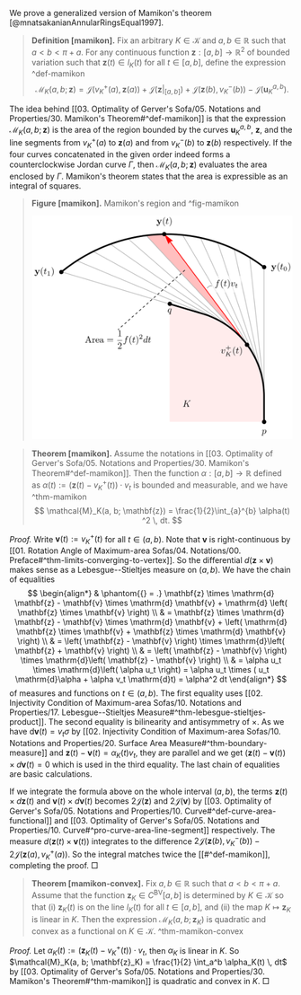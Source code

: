 We prove a generalized version of Mamikon's theorem [@mnatsakanianAnnularRingsEqual1997].

> __Definition [mamikon].__ Fix an arbitrary $K \in \mathcal{K}$ and $a, b \in \mathbb{R}$ such that $a < b < \pi + a$. For any continuous function $\mathbf{z} : [a, b] \to \mathbb{R}^2$ of bounded variation such that $\mathbf{z}(t) \in l_K(t)$ for all $t \in [a, b]$, define the expression ^def-mamikon
$$
\mathcal{M}_K(a, b; \mathbf{z}) = \mathcal{J}\left( v_K^+(a), \mathbf{z}(a) \right) + \mathcal{J}\left( \mathbf{z}|_{[a, b]} \right)  + \mathcal{J}\left( \mathbf{z}(b), v_K^-(b) \right) - \mathcal{J}\left( \mathbf{u}_K^{a, b} \right).
$$

The idea behind [[03. Optimality of Gerver's Sofa/05. Notations and Properties/30. Mamikon's Theorem#^def-mamikon]] is that the expression $\mathcal{M}_K(a, b; \mathbf{z})$ is the area of the region bounded by the curves $\mathbf{u}_K^{a, b}$, $\mathbf{z}$, and the line segments from $v_K^+(a)$ to $\mathbf{z}(a)$ and from $v_K^-(b)$ to $\mathbf{z}(b)$ respectively. If the four curves concatenated in the given order indeed forms a counterclockwise Jordan curve $\Gamma$, then $\mathcal{M}_K(a, b; \mathbf{z})$ evaluates the area enclosed by $\Gamma$.  Mamikon's theorem states that the area is expressible as an integral of squares.

> __Figure [mamikon].__ Mamikon's region and  ^fig-mamikon
> 
> ![](images/mamikon.svg)

> __Theorem [mamikon].__ Assume the notations in [[03. Optimality of Gerver's Sofa/05. Notations and Properties/30. Mamikon's Theorem#^def-mamikon]]. Then the function $\alpha : [a, b] \to \mathbb{R}$ defined as $\alpha(t) := \left( \mathbf{z}(t) - v_K^+(t) \right) \cdot v_t$ is bounded and measurable, and we have ^thm-mamikon
$$
\mathcal{M}_K(a, b; \mathbf{z}) =  \frac{1}{2}\int_{a}^{b} \alpha(t) ^2 \, dt.
$$

_Proof._ Write $\mathbf{v}(t) := v_K^+(t)$ for all $t \in (a, b)$. Note that $\mathbf{v}$ is right-continuous by [[01. Rotation Angle of Maximum-area Sofas/04. Notations/00. Preface#^thm-limits-converging-to-vertex]]. So the differential $d(\mathbf{z} \times \mathbf{v})$ makes sense as a Lebesgue--Stieltjes measure on $(a, b)$. We have the chain of equalities
$$
\begin{align*}
& \phantom{{} = .} \mathbf{z} \times \mathrm{d} \mathbf{z} - \mathbf{v} \times \mathrm{d} \mathbf{v} + \mathrm{d} \left( \mathbf{z} \times \mathbf{v} \right)  \\
& = \mathbf{z} \times \mathrm{d} \mathbf{z} - \mathbf{v} \times \mathrm{d} \mathbf{v} + \left( \mathrm{d} \mathbf{z} \times \mathbf{v} + \mathbf{z} \times \mathrm{d} \mathbf{v}  \right)  \\
& = \left( \mathbf{z} - \mathbf{v} \right) \times \mathrm{d}\left( \mathbf{z} + \mathbf{v} \right)  \\
& = \left( \mathbf{z} - \mathbf{v} \right) \times \mathrm{d}\left( \mathbf{z} - \mathbf{v} \right)  \\
& = \alpha u_t \times \mathrm{d}\left( \alpha u_t \right) = \alpha u_t \times ( u_t \mathrm{d}\alpha + \alpha v_t \mathrm{d}t) = \alpha^2 dt
\end{align*}
$$
of measures and functions on $t \in (a, b)$. The first equality uses [[02. Injectivity Condition of Maximum-area Sofas/10. Notations and Properties/17. Lebesgue--Stieltjes Measure#^thm-lebesgue-stieltjes-product]]. The second equality is bilinearity and antisymmetry of $\times$. As we have $\mathrm{d} \mathbf{v}(t) = v_t \sigma$ by [[02. Injectivity Condition of Maximum-area Sofas/10. Notations and Properties/20. Surface Area Measure#^thm-boundary-measure]] and $\mathbf{z}(t) - \mathbf{v}(t) = \alpha_K(t)v_t$, they are parallel and we get $(\mathbf{z}(t) - \mathbf{v}(t)) \times d \mathbf{v}(t) = 0$ which is used in the third equality. The last chain of equalities are basic calculations.

If we integrate the formula above on the whole interval $(a, b)$, the terms $\mathbf{z}(t) \times d \mathbf{z}(t)$ and $\mathbf{v}(t) \times d \mathbf{v}(t)$ becomes $2 \mathcal{J}(\mathbf{z})$ and $2 \mathcal{J}(\mathbf{v})$ by [[03. Optimality of Gerver's Sofa/05. Notations and Properties/10. Curve#^def-curve-area-functional]] and [[03. Optimality of Gerver's Sofa/05. Notations and Properties/10. Curve#^pro-curve-area-line-segment]] respectively. The measure $d(\mathbf{z}(t) \times \mathbf{v}(t))$ integrates to the difference $2 \mathcal{J} \left( \mathbf{z}(b), v_K^-(b) \right) - 2 \mathcal{J} \left( \mathbf{z}(a), v_K^+(a) \right)$. So the integral matches twice the [[#^def-mamikon]], completing the proof. □

> __Theorem [mamikon-convex].__ Fix $a, b \in \mathbb{R}$ such that $a < b < \pi + a$. Assume that the function $\mathbf{z}_K \in C^{\mathrm{BV}}[a, b]$ is determined by $K \in \mathcal{K}$ so that (i) $\mathbf{z}_K(t)$ is on the line $l_K(t)$ for all $t \in [a, b]$, and (ii) the map $K \mapsto \mathbf{z}_K$ is linear in $K$. Then the expression $\mathcal{M}_K(a, b; \mathbf{z}_K)$ is quadratic and convex as a functional on $K \in \mathcal{K}$. ^thm-mamikon-convex

_Proof._ Let $\alpha_K(t) := \left( \mathbf{z}_K(t) - v_K^+(t) \right) \cdot v_t$, then $\alpha_K$ is linear in $K$. So $\mathcal{M}_K(a, b; \mathbf{z}_K) = \frac{1}{2} \int_a^b \alpha_K(t) \, dt$ by [[03. Optimality of Gerver's Sofa/05. Notations and Properties/30. Mamikon's Theorem#^thm-mamikon]] is quadratic and convex in $K$. □